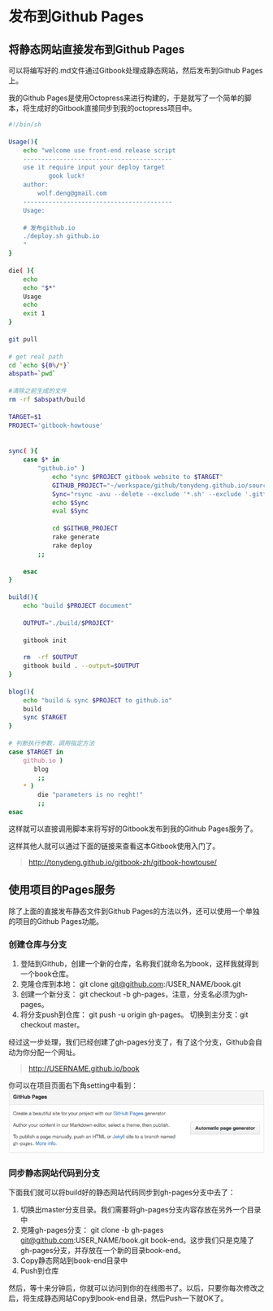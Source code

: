 # 发布到Github Pages

## 将静态网站直接发布到Github Pages

可以将编写好的.md文件通过Gitbook处理成静态网站，然后发布到Github Pages上。

我的Github Pages是使用Octopress来进行构建的，于是就写了一个简单的脚本，将生成好的Gitbook直接同步到我的octopress项目中。

```bash
#!/bin/sh

Usage(){
    echo "welcome use front-end release script
    -----------------------------------------
    use it require input your deploy target
           gook luck!
    author:
        wolf.deng@gmail.com
    -----------------------------------------
    Usage:

    # 发布github.io
    ./deploy.sh github.io
    "
}

die( ){
    echo
    echo "$*"
    Usage
    echo
    exit 1
}

git pull

# get real path
cd `echo ${0%/*}`
abspath=`pwd`

#清除之前生成的文件
rm -rf $abspath/build

TARGET=$1
PROJECT='gitbook-howtouse'


sync( ){
    case $* in
        "github.io" )
            echo "sync $PROJECT gitbook website to $TARGET"
            GITHUB_PROJECT="~/workspace/github/tonydeng.github.io/source/gitbook-zh"
            Sync="rsync -avu --delete --exclude '*.sh' --exclude '.git*' --exclude '.DS_Store' $abspath/build/$PROJECT $GITHUB_PROJECT"
            echo $Sync
            eval $Sync

            cd $GITHUB_PROJECT
            rake generate
            rake deploy
        ;;

    esac
}

build(){
    echo "build $PROJECT document"

    OUTPUT="./build/$PROJECT"

    gitbook init

    rm  -rf $OUTPUT
    gitbook build . --output=$OUTPUT
}

blog(){
    echo "build & sync $PROJECT to github.io"
    build
    sync $TARGET
}

# 判断执行参数，调用指定方法
case $TARGET in
    github.io )
       blog
        ;;
    * )
        die "parameters is no reght!"
        ;;
esac
```

这样就可以直接调用脚本来将写好的Gitbook发布到我的Github Pages服务了。

这样其他人就可以通过下面的链接来查看这本Gitbook使用入门了。

>http://tonydeng.github.io/gitbook-zh/gitbook-howtouse/

## 使用项目的Pages服务
除了上面的直接发布静态文件到Github Pages的方法以外，还可以使用一个单独的项目的Github Pages功能。
### 创建仓库与分支

1. 登陆到Github，创建一个新的仓库，名称我们就命名为book，这样我就得到一个book仓库。
2. 克隆仓库到本地： git clone git@github.com:/USER_NAME/book.git 
3. 创建一个新分支： git checkout -b gh-pages，注意，分支名必须为gh-pages。
4. 将分支push到仓库： git push -u origin gh-pages。
切换到主分支：git checkout master。

经过这一步处理，我们已经创建了gh-pages分支了，有了这个分支，Github会自动为你分配一个网址。

>http://USERNAME.github.io/book

你可以在项目页面右下角setting中看到：
![alt text](image.png)

### 同步静态网站代码到分支
下面我们就可以将build好的静态网站代码同步到gh-pages分支中去了：
1. 切换出master分支目录。我们需要将gh-pages分支内容存放在另外一个目录中
2. 克隆gh-pages分支： git clone -b gh-pages git@github.com:USER_NAME/book.git book-end。这步我们只是克隆了gh-pages分支，并存放在一个新的目录book-end。
3. Copy静态网站到book-end目录中
4. Push到仓库

然后，等十来分钟后，你就可以访问到你的在线图书了。以后，只要你每次修改之后，将生成静态网站Copy到book-end目录，然后Push一下就OK了。